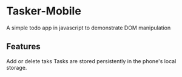 # Tasker-Mobile
A simple todo app in javascript to demonstrate DOM manipulation

## Features
Add or delete taks
Tasks are stored persistently in the phone's local storage.
